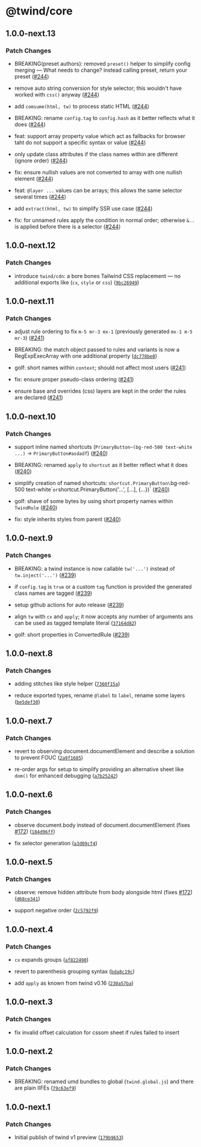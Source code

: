 # @twind/core

## 1.0.0-next.13

### Patch Changes

- BREAKING(preset authors): removed `preset()` helper to simplify config merging — What needs to change? instead calling preset, return your preset ([#244](https://github.com/tw-in-js/twind/pull/244))

* remove auto string conversion for style selector; this wouldn't have worked with `css()` anyway ([#244](https://github.com/tw-in-js/twind/pull/244))

- add `comsume(html, tw)` to process static HTML ([#244](https://github.com/tw-in-js/twind/pull/244))

* BREAKING: rename `config.tag` to `config.hash` as it better reflects what it does ([#244](https://github.com/tw-in-js/twind/pull/244))

- feat: support array property value which act as fallbacks for browser taht do not support a specific syntax or value ([#244](https://github.com/tw-in-js/twind/pull/244))

* only update class attributes if the class names within are different (ignore order) ([#244](https://github.com/tw-in-js/twind/pull/244))

- fix: ensure nullish values are not converted to array with one nullish element ([#244](https://github.com/tw-in-js/twind/pull/244))

* feat: `@layer ...` values can be arrays; this allows the same selector several times ([#244](https://github.com/tw-in-js/twind/pull/244))

- add `extract(html, tw)` to simplify SSR use case ([#244](https://github.com/tw-in-js/twind/pull/244))

* fix: for unnamed rules apply the condition in normal order; otherwise `&..` is applied before there is a selector ([#244](https://github.com/tw-in-js/twind/pull/244))

## 1.0.0-next.12

### Patch Changes

- introduce `twind/cdn`: a bore bones Tailwind CSS replacement — no additional exports like (`cx`, `style` or `css`) ([`9bc26949`](https://github.com/tw-in-js/twind/commit/9bc26949dd729b7002bc27032bb2f999e766546d))

## 1.0.0-next.11

### Patch Changes

- adjust rule ordering to fix `m-5 mr-3 mx-1` (previously generated `mx-1 m-5 mr-3`) ([#241](https://github.com/tw-in-js/twind/pull/241))

* BREAKING: the match object passed to rules and variants is now a RegExpExecArray with one additional property ([`dc778be0`](https://github.com/tw-in-js/twind/commit/dc778be038180c8f0409adc044305d565d35493f))

- golf: short names within `context`; should not affect most users ([#241](https://github.com/tw-in-js/twind/pull/241))

* fix: ensure proper pseudo-class ordering ([#241](https://github.com/tw-in-js/twind/pull/241))

- ensure base and overrides (css) layers are kept in the order the rules are declared ([#241](https://github.com/tw-in-js/twind/pull/241))

## 1.0.0-next.10

### Patch Changes

- support inline named shortcuts (`PrimaryButton~(bg-red-500 text-white ...)` -> `PrimaryButton#asdadf`) ([#240](https://github.com/tw-in-js/twind/pull/240))

* BREAKING: renamed `apply` to `shortcut` as it better reflect what it does ([#240](https://github.com/tw-in-js/twind/pull/240))

- simplify creation of named shortcuts: `shortcut.PrimaryButton\`bg-red-500 text-white\``or`shortcut.PrimaryButton('...', [...], {...})` ([#240](https://github.com/tw-in-js/twind/pull/240))

* golf: shave of some bytes by using short property names within `TwindRule` ([#240](https://github.com/tw-in-js/twind/pull/240))

- fix: style inherits styles from parent ([#240](https://github.com/tw-in-js/twind/pull/240))

## 1.0.0-next.9

### Patch Changes

- BREAKING: a twind instance is now callable `tw('...')` instead of `tw.inject('...')` ([#239](https://github.com/tw-in-js/twind/pull/239))

* if `config.tag` is `true` or a custom `tag` function is provided the generated class names are tagged ([#239](https://github.com/tw-in-js/twind/pull/239))

- setup github actions for auto release ([#239](https://github.com/tw-in-js/twind/pull/239))

* align `tw` with `cx` and `apply`; it now accepts any number of arguments ans can be used as tagged template literal ([`37164d82`](https://github.com/tw-in-js/twind/commit/37164d822506a9d201f9d463f5c867368fddc89e))

- golf: short properties in ConvertedRule ([#239](https://github.com/tw-in-js/twind/pull/239))

## 1.0.0-next.8

### Patch Changes

- adding stitches like style helper ([`7360f15a`](https://github.com/tw-in-js/twind/commit/7360f15a828ccd136a0eb40bbe6ccd629b145361))

* reduce exported types, rename `@label` to `label`, rename some layers ([`be5def30`](https://github.com/tw-in-js/twind/commit/be5def30416835d8100f6c0c3e88b38ab8171487))

## 1.0.0-next.7

### Patch Changes

- revert to observing document.documentElement and describe a solution to prevent FOUC ([`2a9f1685`](https://github.com/tw-in-js/twind/commit/2a9f1685843b50b741dbe0338f4cf068603411c8))

* re-order args for setup to simplify providing an alternative sheet like `dom()` for enhanced debugging ([`a7b25242`](https://github.com/tw-in-js/twind/commit/a7b252425e3f38ce2b5d2097e63d23cca5c6c4f2))

## 1.0.0-next.6

### Patch Changes

- observe document.body instead of document.documentElement (fixes [#172](https://github.com/tw-in-js/twind/issues/172)) ([`184d96ff`](https://github.com/tw-in-js/twind/commit/184d96ffb934e621bb07f8ccbf809a6a14675298))

* fix selector generation ([`a3d09cf4`](https://github.com/tw-in-js/twind/commit/a3d09cf40db55fb980441500121bf1820ea2a3ae))

## 1.0.0-next.5

### Patch Changes

- observe: remove hidden attribute from body alongside html (fixes [#172](https://github.com/tw-in-js/twind/issues/172)) ([`d68ce341`](https://github.com/tw-in-js/twind/commit/d68ce3413ae29b6ea7cd88d3c094e59876d7e5d5))

* support negative order ([`2c5792f9`](https://github.com/tw-in-js/twind/commit/2c5792f9c2c1295a7d0aac094e9aa760999f5cc0))

## 1.0.0-next.4

### Patch Changes

- `cx` expands groups ([`af822490`](https://github.com/tw-in-js/twind/commit/af822490d0a02a2fc227b8bc19471141a5586de2))

* revert to parenthesis grouping syntax ([`bda8c19c`](https://github.com/tw-in-js/twind/commit/bda8c19c9abb80678225b5c947db87e1a4f07aa6))

- add `apply` as known from twind v0.16 ([`230a57ba`](https://github.com/tw-in-js/twind/commit/230a57ba6c6d77ae73ffc6b6a426b9c28ba8c908))

## 1.0.0-next.3

### Patch Changes

- fix invalid offset calculation for cssom sheet if rules failed to insert

## 1.0.0-next.2

### Patch Changes

- BREAKING: renamed umd bundles to global (`twind.global.js`) and there are plain IIFEs ([`79c63ef9`](https://github.com/tw-in-js/twind/commit/79c63ef9ed3dda9f3bfafde977016b3b75db7c4c))

## 1.0.0-next.1

### Patch Changes

- Initial publish of twind v1 preview ([`179b9653`](https://github.com/tw-in-js/twind/commit/179b9653de661a62a661c80d5506ae68f7964aba))
